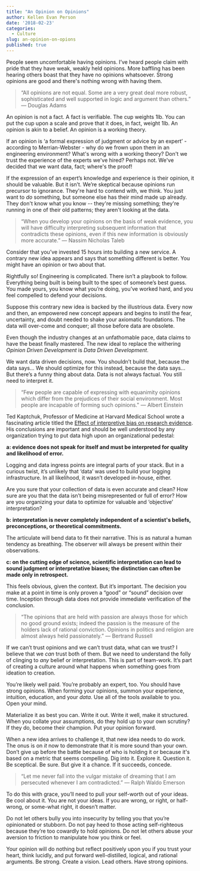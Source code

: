 ```yaml
---
title: "An Opinion on Opinions"
author: Kellen Evan Person
date: '2018-02-23'
categories:
  - Culture
slug: an-opinion-on-opions
published: true
---
```


People seem uncomfortable having opinions. I’ve heard people claim with pride that they have weak, weakly held opinions. More baffling has been hearing others boast that they have no opinions whatsoever. Strong opinions are good and there's nothing wrong with having them.

> “All opinions are not equal. Some are a very great deal more robust, sophisticated and well supported in logic and argument than others.” ― Douglas Adams

An opinion is not a fact. A fact is verifiable. The cup weights 1lb. You can put the cup upon a scale and prove that it does, in fact, weight 1lb. An opinion is akin to a belief. An opinion is a working theory. 

If an opinion is ‘a formal expression of judgment or advice by an expert’ - according to Merrian-Webster - why do we frown upon them in an engineering environment? What's wrong with a working theory? Don't we trust the experience of the experts we've hired? Perhaps not. We've decided that we want data, fact; where's the proof!

If the expression of an expert’s knowledge and experience is their opinion, it should be valuable. But it isn’t. We’re skeptical because opinions run precursor to ignorance. They're hard to contend with, we think. You just want to _do_ something, but someone else has their mind made up already. They don't know what you know -- they're missing something; they're running in one of their old patterns; they aren't looking at the data.

> “When you develop your opinions on the basis of weak evidence, you will have difficulty interpreting subsequent information that contradicts these opinions, even if this new information is obviously more accurate.” ― Nassim Nicholas Taleb

Consider that you’ve invested 15 hours into building a new service. A contrary new idea appears and says that something different is better. You might have an opinion or two about that.

Rightfully so! Engineering is complicated. There isn’t a playbook to follow. Everything being built is being built to the spec of someone’s best guess. You made yours, you know what you’re doing, you’ve worked hard, and you feel compelled to defend your decisions.

Suppose this contrary new idea is backed by the illustrious data. Every now and then, an empowered new concept appears and begins to instil the fear, uncertainty, and doubt needed to shake your axiomatic foundations. The data will over-come and conquer; all those before data are obsolete.  

Even though the industry changes at an unfathomable pace, data claims to have the beast finally mastered. The new ideal to replace the withering _Opinion Driven Development_ is _Data Driven Development_.

We want data driven decisions, now. You shouldn’t build that, because the data says… We should optimize for this instead, because the data says… But there’s a funny thing about data. Data is not always factual. You still need to interpret it.

> “Few people are capable of expressing with equanimity opinions which differ from the prejudices of their social environment. Most people are incapable of forming such opinions." ― Albert Einstein

Ted Kaptchuk, Professor of Medicine at Harvard Medical School wrote a fascinating article titled the [Effect of interpretive bias on research evidence](https://www.ncbi.nlm.nih.gov/pmc/articles/PMC1126323/#ref16). His conclusions are important and should be well understood by any organization trying to put data high upon an organizational pedestal:

**a: evidence does not speak for itself and must be interpreted for quality and likelihood of error.**

Logging and data ingress points are integral parts of your stack. But in a curious twist, it’s unlikely that ‘data’ was used to build your logging infrastructure.  In all likelihood, it wasn’t developed in-house, either. 

Are you sure that your collection of data is even accurate and clean? How sure are you that the data isn’t being misrepresented or full of error? How are you organizing your data to optimize for valuable and ‘objective’ interpretation? 

**b: interpretation is never completely independent of a scientist's beliefs, preconceptions, or theoretical commitments.**

The articulate will bend data to fit their narrative. This is as natural a human tendency as breathing. The observer will always be present within their observations.

**c: on the cutting edge of science, scientific interpretation can lead to sound judgment or interpretative biases; the distinction can often be made only in retrospect.**

This feels obvious, given the context. But it’s important. The decision you make at a point in time is only proven a “good” or “sound” decision over time. Inception through data does not provide immediate verification of the conclusion.

> “The opinions that are held with passion are always those for which no good ground exists; indeed the passion is the measure of the holders lack of rational conviction. Opinions in politics and religion are almost always held passionately.” ― Bertrand Russell

If we can’t trust opinions and we can’t trust data, what can we trust? I believe that we _can_ trust both of them. But we need to understand the folly of clinging to _any_ belief or interpretation. This is part of team-work. It’s part of creating a culture around what happens when something goes from ideation to creation.  

You’re likely well paid. You’re probably an expert, too. You should have strong opinions. When forming your opinions, summon your experience, intuition, education, and your _data_. Use all of the tools available to you. Open your mind. 

Materialize it as best you can. Write it out. Write it well, make it structured.  When you collate your assumptions, do they hold up to your own scrutiny? If they do, become their champion. Put your opinion forward.

When a new idea arrives to challenge it, that new idea needs to do work. The onus is on _it_ now to demonstrate that it is more sound than your own. Don’t give up before the battle because of who is holding it or because it's based on a metric that seems compelling. Dig into it. Explore it. Question it. Be sceptical. Be sure. But give it a chance. If it succeeds, concede. 

> “Let me never fall into the vulgar mistake of dreaming that I am persecuted whenever I am contradicted.” ― Ralph Waldo Emerson

To do this with grace, you’ll need to pull your self-worth out of your ideas. Be cool about it. You are not your ideas. If you are wrong, or right, or half-wrong, or some-what right, it doesn’t matter. 

Do not let others bully you into insecurity by telling you that you’re opinionated or stubborn. Do not pay heed to those acting self-righteous because they’re too cowardly to hold opinions. Do not let others abuse your aversion to friction to manipulate how you think or feel.

Your opinion will do nothing but reflect positively upon you if you trust your heart, think lucidly, and put forward well-distilled, logical, and rational arguments. Be strong. Create a vision. Lead others. Have strong opinions.